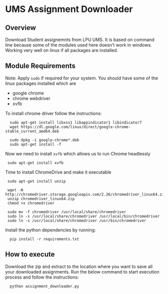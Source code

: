 # UMS Assignment Downloader

## Overview
Download Student assignemnts from LPU UMS. It is based on command line because some of the modules used here doesn't work in windows. Working very well on linux if all packages are installed.

## Module Requirements
Note: Apply ```sudo``` if required for your system.
You should have some of the linux packages installed which are
- google chrome
- chrome webdriver
- xvfb

To install chrome driver follow the instructions:
```
  sudo apt-get install libxss1 libappindicator1 libindicator7
  wget https://dl.google.com/linux/direct/google-chrome-stable_current_amd64.deb

  sudo dpkg -i google-chrome*.deb
  sudo apt-get install -f
 ```
 Now we need to install ```xvfb``` which allows us to run Chrome headlessly
 ```
  sudo apt-get install xvfb
 ```
 Time to install ChromeDrive and make it executable
 ```
  sudo apt-get install unzip

  wget -N http://chromedriver.storage.googleapis.com/2.26/chromedriver_linux64.zip
  unzip chromedriver_linux64.zip
  chmod +x chromedriver

  sudo mv -f chromedriver /usr/local/share/chromedriver
  sudo ln -s /usr/local/share/chromedriver /usr/local/bin/chromedriver
  sudo ln -s /usr/local/share/chromedriver /usr/bin/chromedriver
 ```
  Install the python dependencies by running:

```
  pip install -r requirements.txt
```
## How to execute
Download the zip and extract to the location where you want to save all your downloaded assignments. 
Run the below command to start execution process and follow the instructions:
```
  python assignment_downloader.py
  ```
